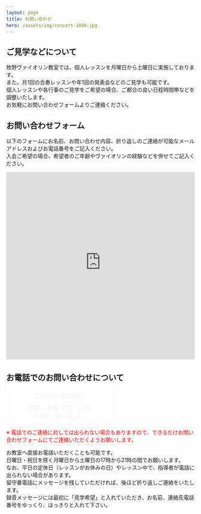 ```yaml
---
layout: page
title: お問い合わせ
hero: /assets/img/concert-1080.jpg
---
```


<div class="container">
    <div class="row">
        <div class="col-12">
            <h2>ご見学などについて</h2>
            <p>牧野ヴァイオリン教室では、個人レッスンを月曜日から土曜日に実施しております。<br>
            また、月1回の合奏レッスンや年1回の発表会などのご見学も可能です。<br>
            個人レッスンや各行事のご見学をご希望の場合、ご都合の良い日程時間帯などを調整いたします。<br>
            お気軽にお問い合わせフォームよりご連絡ください。</p>
        </div>
    </div>
    <div class="row">
        <div class="col-md-6">
            <h2>お問い合わせフォーム</h2>
            <p>以下のフォームにお名前、お問い合わせ内容、折り返しのご連絡が可能なメールアドレスおよびお電話番号をご記入ください。<br>
            入会ご希望の場合、希望者のご年齢やヴァイオリンの経験などを併せてご記入ください。</p>
            <script type="text/javascript" src="https://s3.amazonaws.com/assets.freshdesk.com/widget/freshwidget.js"></script>
            <style type="text/css" media="screen, projection">
                @import url(https://s3.amazonaws.com/assets.freshdesk.com/widget/freshwidget.css); 
            </style> 
            <iframe title="Feedback Form" class="freshwidget-embedded-form" id="freshwidget-embedded-form" src="https://newaccount1605269336522.freshdesk.com/widgets/feedback_widget/new?&widgetType=embedded&formTitle=%E3%81%8A%E5%95%8F%E3%81%84%E5%90%88%E3%82%8F%E3%81%9B%E3%83%95%E3%82%A9%E3%83%BC%E3%83%A0&submitTitle=%E9%80%81%E4%BF%A1&submitThanks=%E3%81%8A%E5%95%8F%E3%81%84%E5%90%88%E3%82%8F%E3%81%9B%E3%81%84%E3%81%9F%E3%81%A0%E3%81%8D%E3%80%81%E3%81%82%E3%82%8A%E3%81%8C%E3%81%A8%E3%81%86%E3%81%94%E3%81%96%E3%81%84%E3%81%BE%E3%81%99%E3%80%82%0D%0A%E3%81%94%E9%80%A3%E7%B5%A1%E5%86%85%E5%AE%B9%E3%82%92%E7%A2%BA%E8%AA%8D%E5%BE%8C%E3%80%81%E3%83%A1%E3%83%BC%E3%83%AB%E3%81%AB%E3%81%A6%E3%81%94%E8%BF%94%E4%BF%A1%E3%81%84%E3%81%9F%E3%81%97%E3%81%BE%E3%81%99%E3%80%82&screenshot=No&searchArea=no" scrolling="no" height="500px" width="100%" frameborder="0" >
            </iframe>
        </div>
        <div class="col-md-6">
            <h2>お電話でのお問い合わせについて</h2>
            <img class="mx-auto" style="display:block;" src="/assets/img/phone.png">
            <p style="color:red;">※ 電話でのご連絡に対しては出られない場合もありますので、できるだけお問い合わせフォームにてご連絡いただくようお願いします。</p>
            <p>お教室へ直接お電話いただくことも可能です。<br>
            日曜日・祝日を除く月曜日から土曜日の17時から21時の間でお願いします。<br>
            なお、平日の定休日（レッスンがお休みの日）やレッスン中で、指導者が電話に出られない場合があります。<br>
            留守番電話にメッセージを残していただければ、後ほど折り返しご連絡をいたします。<br>
            録音メッセージには最初に「見学希望」と入れていただき、お名前、連絡先電話番号をゆっくり、はっきりと入れて下さい。</p>
        </div>
    </div>
</div>